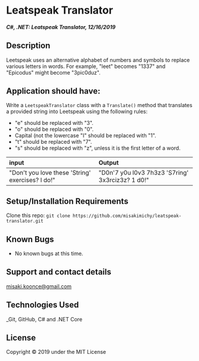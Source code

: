 # Leatspeak Translator

#### _C#, .NET: Leatspeak Translator, 12/16/2019_

## Description
Leetspeak uses an alternative alphabet of numbers and symbols to replace various letters in words. For example, "leet" becomes "1337" and "Epicodus" might become "3pic0duz".

## Application should have:

Write a `LeetspeakTranslator` class with a `Translate()` method that translates a provided string into Leetspeak using the following rules:

- "e" should be replaced with "3".
- "o" should be replaced with "0".
- Capital (not the lowercase "I" should be replaced with "1".
- "t" should be replaced with "7".
- "s" should be replaced with "z", unless it is the first letter of a word.

| input | Output |
| :------------- | :------------- |
| "Don't you love these 'String' exercises? I do!" | "D0n'7 y0u l0v3 7h3z3 'S7ring' 3x3rciz3z? 1 d0!" |



## Setup/Installation Requirements

Clone this repo:
`git clone https://github.com/misakimichy/leatspeak-translator.git`


## Known Bugs
* No known bugs at this time.

## Support and contact details
misaki.koonce@gmail.com

## Technologies Used
_Git, GitHub, C# and .NET Core


## License
Copyright © 2019 under the MIT License
